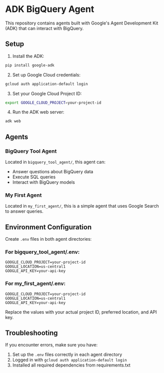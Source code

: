 # ADK BigQuery Agent

This repository contains agents built with Google's Agent Development Kit (ADK) that can interact with BigQuery.

## Setup

1. Install the ADK:
```bash
pip install google-adk
```

2. Set up Google Cloud credentials:
```bash
gcloud auth application-default login
```

3. Set your Google Cloud Project ID:
```bash
export GOOGLE_CLOUD_PROJECT=your-project-id
```

4. Run the ADK web server:
```bash
adk web
```

## Agents

### BigQuery Tool Agent
Located in `bigquery_tool_agent/`, this agent can:
- Answer questions about BigQuery data
- Execute SQL queries
- Interact with BigQuery models

### My First Agent
Located in `my_first_agent/`, this is a simple agent that uses Google Search to answer queries.

## Environment Configuration

Create `.env` files in both agent directories:

### For bigquery_tool_agent/.env:
```
GOOGLE_CLOUD_PROJECT=your-project-id
GOOGLE_LOCATION=us-central1
GOOGLE_API_KEY=your-api-key
```

### For my_first_agent/.env:
```
GOOGLE_CLOUD_PROJECT=your-project-id
GOOGLE_LOCATION=us-central1
GOOGLE_API_KEY=your-api-key
```

Replace the values with your actual project ID, preferred location, and API key.

## Troubleshooting

If you encounter errors, make sure you have:
1. Set up the `.env` files correctly in each agent directory
2. Logged in with `gcloud auth application-default login`
3. Installed all required dependencies from requirements.txt
